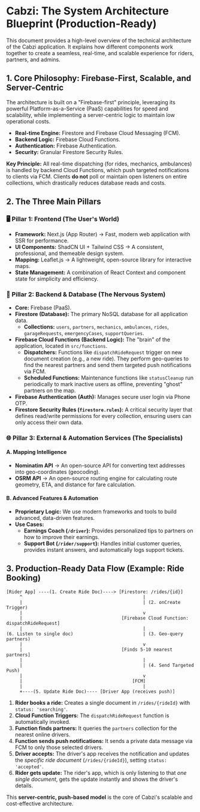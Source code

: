 # Cabzi: The System Architecture Blueprint (Production-Ready)

This document provides a high-level overview of the technical architecture of the Cabzi application. It explains how different components work together to create a seamless, real-time, and scalable experience for riders, partners, and admins.

## 1. Core Philosophy: Firebase-First, Scalable, and Server-Centric

The architecture is built on a "Firebase-first" principle, leveraging its powerful Platform-as-a-Service (PaaS) capabilities for speed and scalability, while implementing a server-centric logic to maintain low operational costs.

- **Real-time Engine:** Firestore and Firebase Cloud Messaging (FCM).
- **Backend Logic:** Firebase Cloud Functions.
- **Authentication:** Firebase Authentication.
- **Security:** Granular Firestore Security Rules.

**Key Principle:** All real-time dispatching (for rides, mechanics, ambulances) is handled by backend Cloud Functions, which push targeted notifications to clients via FCM. Clients **do not** poll or maintain open listeners on entire collections, which drastically reduces database reads and costs.

## 2. The Three Main Pillars

### 🖥️ Pillar 1: Frontend (The User's World)

- **Framework:** Next.js (App Router) → Fast, modern web application with SSR for performance.
- **UI Components:** ShadCN UI + Tailwind CSS → A consistent, professional, and themeable design system.
- **Mapping:** Leaflet.js → A lightweight, open-source library for interactive maps.
- **State Management:** A combination of React Context and component state for simplicity and efficiency.

### 🧠 Pillar 2: Backend & Database (The Nervous System)

- **Core:** Firebase (PaaS).
- **Firestore (Database):** The primary NoSQL database for all application data.
    - **Collections:** `users`, `partners`, `mechanics`, `ambulances`, `rides`, `garageRequests`, `emergencyCases`, `supportQueries`.
-   **Firebase Cloud Functions (Backend Logic):** The "brain" of the application, located in `src/functions`.
    -   **Dispatchers:** Functions like `dispatchRideRequest` trigger on new document creation (e.g., a new ride). They perform geo-queries to find the nearest partners and send them targeted push notifications via FCM.
    -   **Scheduled Functions:** Maintenance functions like `statusCleanup` run periodically to mark inactive users as offline, preventing "ghost" partners on the map.
- **Firebase Authentication (Auth):** Manages secure user login via Phone OTP.
- **Firestore Security Rules (`firestore.rules`):** A critical security layer that defines read/write permissions for every collection, ensuring users can only access their own data.

### 🌐 Pillar 3: External & Automation Services (The Specialists)

#### A. Mapping Intelligence
- **Nominatim API** → An open-source API for converting text addresses into geo-coordinates (geocoding).
- **OSRM API** → An open-source routing engine for calculating route geometry, ETA, and distance for fare calculation.

#### B. Advanced Features & Automation
- **Proprietary Logic:** We use modern frameworks and tools to build advanced, data-driven features.
- **Use Cases:**
    -   **Earnings Coach (`/driver`):** Provides personalized tips to partners on how to improve their earnings.
    -   **Support Bot (`/rider/support`):** Handles initial customer queries, provides instant answers, and automatically logs support tickets.

## 3. Production-Ready Data Flow (Example: Ride Booking)

```
[Rider App] ----(1. Create Ride Doc)----> [Firestore: /rides/{id}]
     ^                                             |
     |                                             | (2. onCreate Trigger)
     |                                             v
     |                                     [Firebase Cloud Function: dispatchRideRequest]
     |                                             |
(6. Listen to single doc)                          | (3. Geo-query partners)
     |                                             v
     |                                     [Finds 5-10 nearest partners]
     |                                             |
     |                                             | (4. Send Targeted Push)
     |                                             v
     |                                         [FCM]
     |                                             |
     +----(5. Update Ride Doc)---- [Driver App (receives push)]
```

1.  **Rider books a ride:** Creates a single document in `/rides/{rideId}` with `status: 'searching'`.
2.  **Cloud Function Triggers:** The `dispatchRideRequest` function is automatically invoked.
3.  **Function finds partners:** It queries the `partners` collection for the nearest online drivers.
4.  **Function sends push notifications:** It sends a private data message via FCM to only those selected drivers.
5.  **Driver accepts:** The driver's app receives the notification and updates the *specific ride document* (`/rides/{rideId}`), setting `status: 'accepted'`.
6.  **Rider gets update:** The rider's app, which is only listening to that *one single document*, gets the update instantly and shows the driver's details.

This **server-centric, push-based model** is the core of Cabzi's scalable and cost-effective architecture.